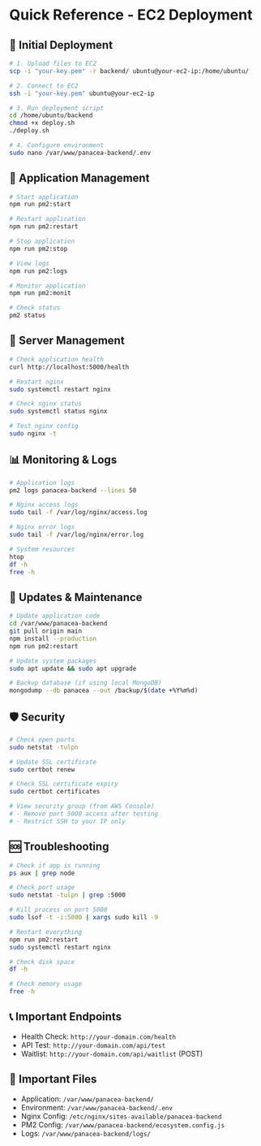 # Quick Reference - EC2 Deployment

## 🚀 Initial Deployment

```bash
# 1. Upload files to EC2
scp -i "your-key.pem" -r backend/ ubuntu@your-ec2-ip:/home/ubuntu/

# 2. Connect to EC2
ssh -i "your-key.pem" ubuntu@your-ec2-ip

# 3. Run deployment script
cd /home/ubuntu/backend
chmod +x deploy.sh
./deploy.sh

# 4. Configure environment
sudo nano /var/www/panacea-backend/.env
```

## 📱 Application Management

```bash
# Start application
npm run pm2:start

# Restart application
npm run pm2:restart

# Stop application
npm run pm2:stop

# View logs
npm run pm2:logs

# Monitor application
npm run pm2:monit

# Check status
pm2 status
```

## 🔧 Server Management

```bash
# Check application health
curl http://localhost:5000/health

# Restart nginx
sudo systemctl restart nginx

# Check nginx status
sudo systemctl status nginx

# Test nginx config
sudo nginx -t
```

## 📊 Monitoring & Logs

```bash
# Application logs
pm2 logs panacea-backend --lines 50

# Nginx access logs
sudo tail -f /var/log/nginx/access.log

# Nginx error logs
sudo tail -f /var/log/nginx/error.log

# System resources
htop
df -h
free -h
```

## 🔄 Updates & Maintenance

```bash
# Update application code
cd /var/www/panacea-backend
git pull origin main
npm install --production
npm run pm2:restart

# Update system packages
sudo apt update && sudo apt upgrade

# Backup database (if using local MongoDB)
mongodump --db panacea --out /backup/$(date +%Y%m%d)
```

## 🛡️ Security

```bash
# Check open ports
sudo netstat -tulpn

# Update SSL certificate
sudo certbot renew

# Check SSL certificate expiry
sudo certbot certificates

# View security group (from AWS Console)
# - Remove port 5000 access after testing
# - Restrict SSH to your IP only
```

## 🆘 Troubleshooting

```bash
# Check if app is running
ps aux | grep node

# Check port usage
sudo netstat -tulpn | grep :5000

# Kill process on port 5000
sudo lsof -t -i:5000 | xargs sudo kill -9

# Restart everything
npm run pm2:restart
sudo systemctl restart nginx

# Check disk space
df -h

# Check memory usage
free -h
```

## 📞 Important Endpoints

- Health Check: `http://your-domain.com/health`
- API Test: `http://your-domain.com/api/test`
- Waitlist: `http://your-domain.com/api/waitlist` (POST)

## 🔑 Important Files

- Application: `/var/www/panacea-backend/`
- Environment: `/var/www/panacea-backend/.env`
- Nginx Config: `/etc/nginx/sites-available/panacea-backend`
- PM2 Config: `/var/www/panacea-backend/ecosystem.config.js`
- Logs: `/var/www/panacea-backend/logs/`
